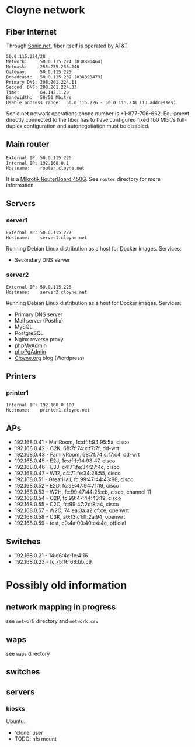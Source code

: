 # Cloyne network

## Fiber Internet

Through [Sonic.net](http://sonic.net/), fiber itself is operated by AT&T.

    50.0.115.224/28
    Network:     50.0.115.224 (838890464)
    Netmask:     255.255.255.240
    Gateway:     50.0.115.225
    Broadcast:   50.0.115.239 (838890479)
    Primary DNS: 208.201.224.11
    Second. DNS: 208.201.224.33
    Time:        64.142.1.20
    Bandwidth:   50/50 Mbit/s
    Usable address range:  50.0.115.226 - 50.0.115.238 (13 addresses)

Sonic.net network operations phone number is +1-877-706-662. Equipment directly connected to the fiber has to have configured fixed 100 Mbit/s full-duplex configuration and autonegotiation must be disabled.

## Main router

    External IP: 50.0.115.226
    Internal IP: 192.168.0.1
    Hostname:    router.cloyne.net

It is a [Mikrotik RouterBoard 450G](http://routerboard.com/RB450G). See `router` directory for more information.

## Servers

### server1 ###

    External IP: 50.0.115.227
    Hostname:    server1.cloyne.net

Running Debian Linux distribution as a host for Docker images. Services:
 * Secondary DNS server

### server2 ###

    External IP: 50.0.115.228
    Hostname:    server2.cloyne.net

Running Debian Linux distribution as a host for Docker images. Services:
 * Primary DNS server
 * Mail server (Postfix)
 * MySQL
 * PostgreSQL
 * Nginx reverse proxy
 * [phpMyAdmin](http://cloyne.net/phpmyadmin/)
 * [phpPgAdmin](http://cloyne.net/phppgadmin/)
 * [Cloyne.org](http://cloyne.org) blog (Wordpress)

## Printers

### printer1 ###

    Internal IP: 192.168.0.100
    Hostname:    printer1.cloyne.net

## APs

 * 192.168.0.41 - MailRoom, 1c:df:f:94:95:5a, cisco
 * 192.168.0.42 - C2K, 68:7f:74:c:f7:7f, dd-wrt
 * 192.168.0.43 - FamilyRoom, 68:7f:74:c:f7:c4, dd-wrt
 * 192.168.0.45 - E2J, 1c:df:f:94:93:47, cisco
 * 192.168.0.46 - E3J, c4:71:fe:34:27:4c, cisco
 * 192.168.0.47 - W12, c4:71:fe:34:28:55, cisco
 * 192.168.0.51 - GreatHall, fc:99:47:44:43:98, cisco
 * 192.168.0.52 - E2D, fc:99:47:94:71:19, cisco
 * 192.168.0.53 - W2H, fc:99:47:44:25:cb, cisco, channel 11
 * 192.168.0.54 - C2P, fc:99:47:44:43:19, cisco
 * 192.168.0.55 - C2C, fc:99:47:2d:8:a4, cisco
 * 192.168.0.57 - W2C, 74:ea:3a:a2:cf:ce, openwrt
 * 192.168.0.58 - C3K, a0:f3:c1:ff:2a:94, openwrt
 * 192.168.0.59 - test, c0:4a:00:40:e4:4c, official

## Switches

 * 192.168.0.21 - 14:d6:4d:1e:4:16
 * 192.168.0.23 - fc:75:16:68:bb:c9

# Possibly old information

## network mapping in progress

see `network` directory and `network.csv`

## waps

see `waps` directory

## switches

## servers

### kiosks

Ubuntu.
- 'clone' user
- TODO: nfs mount
